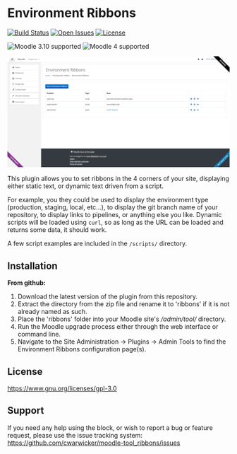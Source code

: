 # Environment Ribbons

[![Build Status](https://travis-ci.com/cwarwicker/moodle-tool_ribbons.svg?token=jacumMjfK5457G6qexyD&branch=main)](https://travis-ci.org/cwarwicker/moodle-tool_ribbons)
[![Open Issues](https://img.shields.io/github/issues/cwarwicker/moodle-tool_ribbons)](https://github.com/cwarwicker/moodle-tool_ribbons/issues)
[![License](https://img.shields.io/badge/License-GPLv3-blue.svg)](https://www.gnu.org/licenses/gpl-3.0)

![Moodle 3.10 supported](https://img.shields.io/badge/Moodle-3.10-brightgreen)
![Moodle 4 supported](https://img.shields.io/badge/Moodle-4-brightgreen)

![screenshot](pix/screenshot.png)

This plugin allows you to set ribbons in the 4 corners of your site, displaying either static text, or dynamic text driven from a script.

For example, you they could be used to display the environment type (production, staging, local, etc...), to display the git branch name of your repository, to display links to pipelines, or anything else you like.
Dynamic scripts will be loaded using `curl`, so as long as the URL can be loaded and returns some data, it should work.
 
A few script examples are included in the `/scripts/` directory.


## Installation
**From github:**
1. Download the latest version of the plugin from this repository.
2. Extract the directory from the zip file and rename it to 'ribbons' if it is not already named as such.
3. Place the 'ribbons' folder into your Moodle site's */admin/tool/* directory.
4. Run the Moodle upgrade process either through the web interface or command line.
5. Navigate to the Site Administration -> Plugins -> Admin Tools to find the Environment Ribbons configuration page(s).

## License
https://www.gnu.org/licenses/gpl-3.0

## Support
If you need any help using the block, or wish to report a bug or feature request, please use the issue tracking system: https://github.com/cwarwicker/moodle-tool_ribbons/issues
